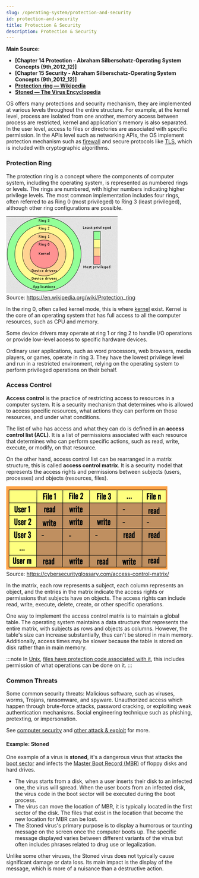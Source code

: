 ```yaml
---
slug: /operating-system/protection-and-security
id: protection-and-security
title: Protection & Security
description: Protection & Security
---
```


**Main Source:**

- **[Chapter 14 Protection - Abraham Silberschatz-Operating System Concepts (9th,2012_12)]**
- **[Chapter 15 Security - Abraham Silberschatz-Operating System Concepts (9th,2012_12)]**
- **[Protection ring — Wikipedia](https://en.wikipedia.org/wiki/Protection_ring)**
- **[Stoned — The Virus Encyclopedia](http://virus.wikidot.com/stoned)**

OS offers many protections and security mechanism, they are implemented at various levels throughout the entire structure. For example, at the kernel level, process are isolated from one another, memory access between process are restricted, kernel and application's memory is also separated. In the user level, access to files or directories are associated with specific permission. In the APIs level such as networking APIs, the OS implement protection mechanism such as [firewall](/computer-security/network-security#firewall) and secure protocols like [TLS](/computer-networking/network-encryption#ssltls), which is included with cryptographic algorithms.

### Protection Ring

The protection ring is a concept where the components of computer system, including the operating system, is represented as numbered rings or levels. The rings are numbered, with higher numbers indicating higher privilege levels. The most common implementation includes four rings, often referred to as Ring 0 (most privileged) to Ring 3 (least privileged), although other ring configurations are possible.

![Protection ring](./protection-ring.png)  
Source: https://en.wikipedia.org/wiki/Protection_ring

In the ring 0, often called kernel mode, this is where [kernel](/operating-system/kernel) exist. Kernel is the core of an operating system that has full access to all the computer resources, such as CPU and memory.

Some device drivers may operate at ring 1 or ring 2 to handle I/O operations or provide low-level access to specific hardware devices.

Ordinary user applications, such as word processors, web browsers, media players, or games, operate in ring 3. They have the lowest privilege level and run in a restricted environment, relying on the operating system to perform privileged operations on their behalf.

### Access Control

**Access control** is the practice of restricting access to resources in a computer system. It is a security mechanism that determines who is allowed to access specific resources, what actions they can perform on those resources, and under what conditions.

The list of who has access and what they can do is defined in an **access control list (ACL)**. It is a list of permissions associated with each resource that determines who can perform specific actions, such as read, write, execute, or modify, on that resource.

On the other hand, access control list can be rearranged in a matrix structure, this is called **access control matrix**. It is a security model that represents the access rights and permissions between subjects (users, processes) and objects (resources, files).

![Access control matrix](./access-control-matrix.png)  
Source: https://cybersecurityglossary.com/access-control-matrix/

In the matrix, each row represents a subject, each column represents an object, and the entries in the matrix indicate the access rights or permissions that subjects have on objects. The access rights can include read, write, execute, delete, create, or other specific operations.

One way to implement the access control matrix is to maintain a global table. The operating system maintains a data structure that represents the entire matrix, with subjects as rows and objects as columns. However, the table's size can increase substantially, thus can't be stored in main memory. Additionally, access times may be slower because the table is stored on disk rather than in main memory.

:::note
In [Unix](/operating-system/unix), [files have protection code associated with it](/operating-system/file-system#file-security), this includes permission of what operations can be done on it.
:::

### Common Threats

Some common security threats: Malicious software, such as viruses, worms, Trojans, ransomware, and spyware. Unauthorized access which happen through brute-force attacks, password cracking, or exploiting weak authentication mechanisms. Social engineering technique such as phishing, pretexting, or impersonation.

See [computer security](/computer-security) and [other attack & exploit](/computer-security/other-attack-and-exploit) for more.

#### Example: Stoned

One example of a virus is **stoned**, it's a dangerous virus that attacks the [boot sector](/operating-system/disk-management#boot-sector) and infects the [Master Boot Record (MBR)](/operating-system/booting#master-boot-record-mbr) of floppy disks and hard drives.

- The virus starts from a disk, when a user inserts their disk to an infected one, the virus will spread. When the user boots from an infected disk, the virus code in the boot sector will be executed during the boot process.
- The virus can move the location of MBR, it is typically located in the first sector of the disk. The files that exist in the location that become the new location for MBR can be lost.
- The Stoned virus's primary purpose is to display a humorous or taunting message on the screen once the computer boots up. The specific message displayed varies between different variants of the virus but often includes phrases related to drug use or legalization.

Unlike some other viruses, the Stoned virus does not typically cause significant damage or data loss. Its main impact is the display of the message, which is more of a nuisance than a destructive action.
